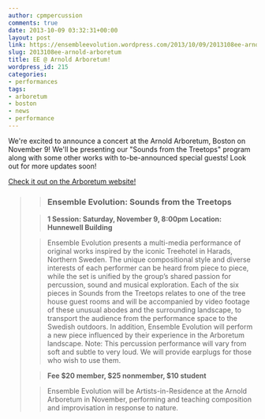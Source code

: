 ```yaml
---
author: cpmpercussion
comments: true
date: 2013-10-09 03:32:31+00:00
layout: post
link: https://ensembleevolution.wordpress.com/2013/10/09/2013108ee-arnold-arboretum/
slug: 2013108ee-arnold-arboretum
title: EE @ Arnold Arboretum!
wordpress_id: 215
categories:
- performances
tags:
- arboretum
- boston
- news
- performance
---
```


We're excited to announce a concert at the Arnold Arboretum, Boston on November 9! We'll be presenting our "Sounds from the Treetops" program along with some other works with to-be-announced special guests! Look out for more updates soon!

[Check it out on the Arboretum website!](http://my.arboretum.harvard.edu/info.aspx?EventID=1)

<blockquote></blockquote>

<blockquote>
  
> 
> ### Ensemble Evolution: Sounds from the Treetops
> 
> 
  
  
> 
> **1 Session: Saturday, November 9, 8:00pm**
  **Location: Hunnewell Building**
> 
> 
  
  
> 
> Ensemble Evolution presents a multi-media performance of original works inspired by the iconic Treehotel in Harads, Northern Sweden. The unique compositional style and diverse interests of each performer can be heard from piece to piece, while the set is unified by the group’s shared passion for percussion, sound and musical exploration. Each of the six pieces in Sounds from the Treetops relates to one of the tree house guest rooms and will be accompanied by video footage of these unusual abodes and the surrounding landscape, to transport the audience from the performance space to the Swedish outdoors. In addition, Ensemble Evolution will perform a new piece influenced by their experience in the Arboretum landscape. Note: This percussion performance will vary from soft and subtle to very loud. We will provide earplugs for those who wish to use them.
> 
> 
  
  
> 
> **Fee $20 member, $25 nonmember, $10 student**
> 
> 
  
  
> 
> Ensemble Evolution will be Artists-in-Residence at the Arnold Arboretum in November, performing and teaching composition and improvisation in response to nature.
> 
> 
</blockquote>
